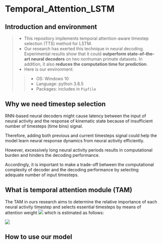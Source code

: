 # Temporal_Attention_LSTM

## Introduction and environment

> * This repository implements temporal attention-aware timestep selection (TTS) method for LSTM. 
> * Our research has exerted this technique in neural decoding. Experimental results show that it could **outperform state-of-the-art neural decoders** on two nonhuman primate datasets. In addition, it also **reduces the computation time for prediction**.
> * Here is our environment: 
>> * OS: Windows 10
>>* Language: python 3.8.5
>>* Packages: includes in `Pipfile`

## Why we need timestep selection

RNN-based neural decoders might cause latency between the input of neural activity and the response of kinematic state because of insufficient number of timesteps (time bins) signal.

Therefore, adding both previous and current timesteps signal could help the model learn neural response dynamics from neural activity efficiently. 

However, excessively long neural activity periods results in computational burden and hinders the decoding performance.  

Accordingly, it is important to make a trade-off between the computational complexity of decoder and the decoding performance by selecting adequate number of input timesteps.

## What is temporal attention module (TAM)

The TAM in ours research aims to determine the relative importance of each neural activity timestep and selects essential timesteps by means of attention weight <img src="https://latex.codecogs.com/png.latex?a_{\tau}"/> which is estimated as follows:  

<img src="https://latex.codecogs.com/png.latex?
\textit{\textbf{u}}_{\tau}=\text{RELU}(\textit{\textbf{W}}\textit{\textbf{h}}_{\tau}+\textit{\textbf{b}})
"/>


## How to use our model

 

